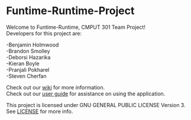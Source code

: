 Funtime-Runtime-Project
=======================

Welcome to Funtime-Runtime, CMPUT 301 Team Project!   
Developers for this project are:

  -Benjamin Holmwood  
  -Brandon Smolley  
  -Deborsi Hazarika   
  -Kieran Boyle  
  -Pranjali Pokharel  
  -Steven Cherfan  
  
Check out our [wiki](https://github.com/CMPUT301F14T04/Funtime-Runtime-Project/wiki) for more information.  
Check out our [user guide](https://github.com/CMPUT301F14T04/Funtime-Runtime-Project/wiki/Funtime-Runtime-for-Android-User-Guide) for assistance on using the application.

This project is licensed under GNU GENERAL PUBLIC LICENSE Version 3. See [LICENSE](/LICENSE) for more info. 
